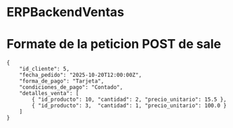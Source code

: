 # ERPBackendVentas
# Formate de la peticion POST de sale
    {
        "id_cliente": 5,
        "fecha_pedido": "2025-10-20T12:00:00Z",
        "forma_de_pago": "Tarjeta",
        "condiciones_de_pago": "Contado",
        "detalles_venta": [
            { "id_producto": 10, "cantidad": 2, "precio_unitario": 15.5 },
            { "id_producto": 3,  "cantidad": 1, "precio_unitario": 100.0 }
        ]
    }